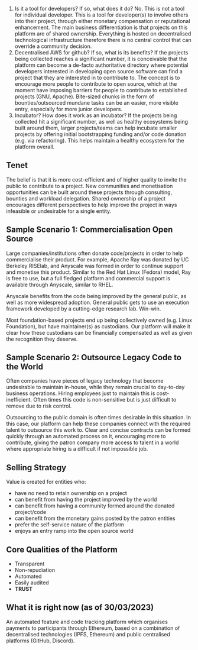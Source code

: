 1.  Is it a tool for developers? If so, what does it do?
	 No. This is not a tool for individual developer. This is a tool for developer(s) to involve others into their project, through either monetary compensation or reputational enhancement. The main business differentiation is that projects on this platform are of shared ownership. Everything is hosted on decentralised technological infrastructure therefore there is no central control that can override a community decision.
2.  Decentralised AWS for github? If so, what is its benefits?
	 If the projects being collected reaches a significant number, it is conceivable that the platform can become a de-facto authoritative directory where potential developers interested in developing open source software can find a project that they are interested in to contribute to. The concept is to encourage more people to contribute to open source, which at the moment have imposing barriers for.people to contribute to established projects (GNU, Apache). Bite-sized chunks in the form of bounties/outsourced mundane tasks can be an easier, more visible entry, especially for more junior developers.
3.  Incubator? How does it work as an incubator?
	 If the projects being collected hit a significant number, as well as healthy ecosystems being built around them, larger projects/teams can help incubate smaller projects by offering initial bootstrapping funding and/or code donation (e.g. via refactoring). This helps maintain a healthy ecosystem for the platform overall.

## Tenet

The belief is that it is more cost-efficient and of higher quality to invite the public to contribute to a project. New communities and monetisation opportunities can be built around these projects through consulting, bounties and workload delegation. Shared ownership of a project encourages different perspectives to help improve the project in ways infeasible or undesirable for a single entity.

## Sample Scenario 1: Commercialisation Open Source

Large companies/institutions often donate code/projects in order to help commercialise their product. For example, Apache Ray was donated by UC Berkeley RISElab, and Anyscale was formed in order to continue support and monetise this product. Similar to the Red Hat Linux (Fedora) model, Ray is free to use, but a full fledged platform and commercial support is available through Anyscale, similar to RHEL.

Anyscale benefits from the code being improved by the general public, as well as more widespread adoption. General public gets to use an execution framework developed by a cutting-edge research lab. Win-win.

Most foundation-based projects end up being collectively owned (e.g. Linux Foundation), but have maintainer(s) as custodians. Our platform will make it clear how these custodians can be financially compensated as well as given the recognition they deserve.

## Sample Scenario 2: Outsource Legacy Code to the World

Often companies have pieces of legacy technology that become undesirable to maintain in-house, while they remain crucial to day-to-day business operations. Hiring employees just to maintain this is cost-inefficient. Often times this code is non-sensitive but is just difficult to remove due to risk control.

Outsourcing to the public domain is often times desirable in this situation. In this case, our platform can help these companies connect with the required talent to outsource this work to. Clear and concise contracts can be formed quickly through an automated process on it, encouraging more to contribute, giving the patron company more access to talent in a world where appropriate hiring is a difficult if not impossible job.

## Selling Strategy
Value is created for entities who:
* have no need to retain ownership on a project
* can benefit from having the project improved by the world
* can benefit from having a community formed around the donated project/code
* can benefit from the monetary gains posted by the patron entities
* prefer the self-service nature of the platform
* enjoys an entry ramp into the open source world

## Core Qualities of the Platform
- Transparent
- Non-repudiation
- Automated
- Easily audited
- **TRUST**

## What it is right now (as of 30/03/2023)
An automated feature and code tracking platform which organises payments to participants through Ethereum, based on a combination of decentralised technologies (IPFS, Ethereum) and public centralised platforms (GitHub, Discord).